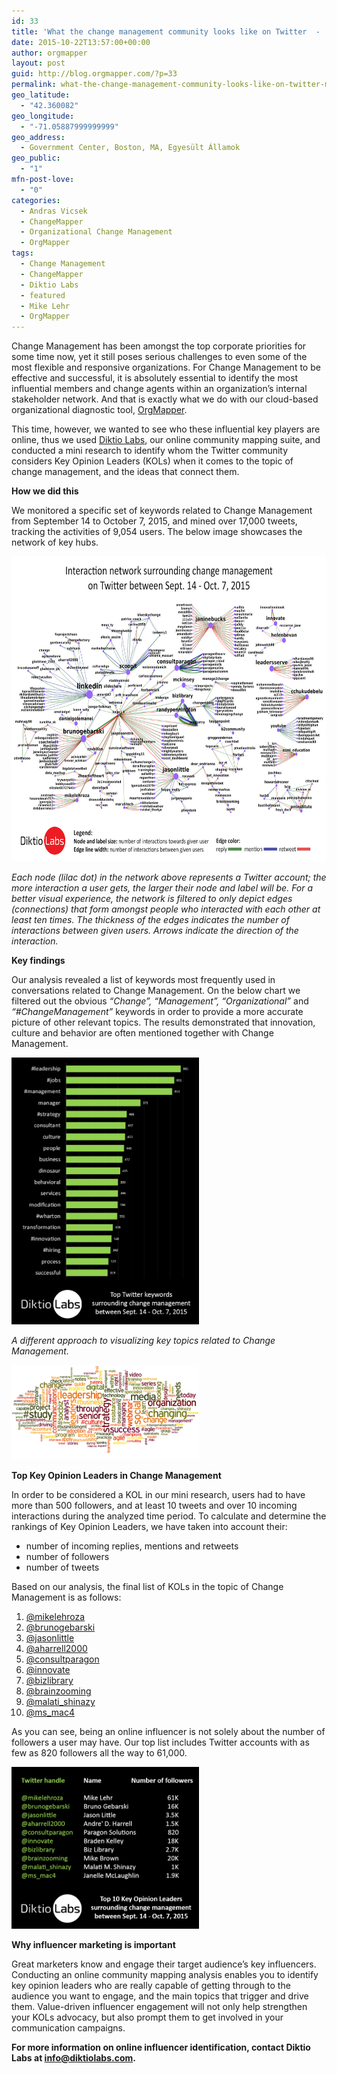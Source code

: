 ```yaml
---
id: 33
title: 'What the change management community looks like on Twitter  -  mini research'
date: 2015-10-22T13:57:00+00:00
author: orgmapper
layout: post
guid: http://blog.orgmapper.com/?p=33
permalink: what-the-change-management-community-looks-like-on-twitter-mini-research/
geo_latitude:
  - "42.360082"
geo_longitude:
  - "-71.05887999999999"
geo_address:
  - Government Center, Boston, MA, Egyesült Államok
geo_public:
  - "1"
mfn-post-love:
  - "0"
categories:
  - Andras Vicsek
  - ChangeMapper
  - Organizational Change Management
  - OrgMapper
tags:
  - Change Management
  - ChangeMapper
  - Diktio Labs
  - featured
  - Mike Lehr
  - OrgMapper
---
```

Change Management has been amongst the top corporate priorities for some time now, yet it still poses serious challenges to even some of the most flexible and responsive organizations. For Change Management to be effective and successful, it is absolutely essential to identify the most influential members and change agents within an organization&#8217;s internal stakeholder network. And that is exactly what we do with our cloud-based organizational diagnostic tool, [OrgMapper](http://orgmapper.com/en/).<!--more-->

This time, however, we wanted to see who these influential key players are online, thus we used <a href="http://diktiolabs.com/en/#Iris" target="">Diktio Labs</a>, our online community mapping suite, and conducted a mini research to identify whom the Twitter community considers Key Opinion Leaders (KOLs) when it comes to the topic of change management, and the ideas that connect them.

**How we did this**

We monitored a specific set of keywords related to Change Management from September 14 to October 7, 2015,­ and mined over 17,000 tweets, tracking the activities of 9,054 users. The below image showcases the network of key hubs.

<a href="/images/2015/10/kol-network.png" target="_blank" rel="noopener noreferrer"><img class="alignnone wp-image-34 size-large" src="/images/2015/10/kol-network.png?w=660" alt="Change management KOL network on twitter" width="660" height="488" /></a>

_Each node (lilac dot) in the network above represents a Twitter account; the more interaction a user gets, the larger their node and label will be. For a better visual experience, the network is filtered to only depict edges (connections) that form amongst people who interacted with each other at least ten times. The thickness of the edges indicates the number of interactions between given users. Arrows indicate the direction of the interaction._

**Key findings**

Our analysis revealed a list of keywords most frequently used in conversations related to Change Management. On the below chart we filtered out the obvious _&#8220;Change&#8221;, &#8220;Management&#8221;, &#8220;Organizational&#8221;_ and _&#8220;#ChangeManagement&#8221;_ keywords in order to provide a more accurate picture of other relevant topics. The results demonstrated that innovation, culture and behavior are often mentioned together with Change Management.

<a href="/images/2015/10/top-keywords.png" target="_blank" rel="noopener noreferrer"><img class="alignnone wp-image-35" src="/images/2015/10/top-keywords.png?w=211" alt="Change management top keywords on twitter" width="300" height="427" /></a>

_A different approach to visualizing key topics related to Change Management._

<a href="/images/2015/10/keywordcloud.png" target="_blank" rel="noopener noreferrer"><img class="alignnone wp-image-36 size-medium" src="/images/2015/10/keywordcloud.png?w=300" alt="Change management top keywords tagcloud on twitter" width="300" height="151" /></a>

**Top Key Opinion Leaders in Change Management**

In order to be considered a KOL in our mini research, users had to have more than 500 followers, and at least 10 tweets and over 10 incoming interactions during the analyzed time period. To calculate and determine the rankings of Key Opinion Leaders, we have taken into account their:

  * number of incoming replies, mentions and retweets
  * number of followers
  * number of tweets

Based on our analysis, the final list of KOLs in the topic of Change Management is as follows:

  1. <a href="http://www.twitter.com/mikelehroza" target="_blank" rel="noopener noreferrer">@mikelehroza</a>
  2. <a href="http://www.twitter.com/brunogebarski" target="_blank" rel="noopener noreferrer">@brunogebarski</a>
  3. <a href="http://www.twitter.com/jasonlittle" target="_blank" rel="noopener noreferrer">@jasonlittle</a>
  4. <a href="http://www.twitter.com/aharrell2000" target="_blank" rel="noopener noreferrer">@aharrell2000</a>
  5. <a href="http://www.twitter.com/consultparagon" target="_blank" rel="noopener noreferrer">@consultparagon</a>
  6. <a href="http://www.twitter.com/innovate" target="_blank" rel="noopener noreferrer">@innovate</a>
  7. <a href="http://www.twitter.com/bizlibrary" target="_blank" rel="noopener noreferrer">@bizlibrary</a>
  8. <a href="http://www.twitter.com/brainzooming" target="_blank" rel="noopener noreferrer">@brainzooming</a>
  9. <a href="http://www.twitter.com/malati_shinazy" target="_blank" rel="noopener noreferrer">@malati_shinazy</a>
 10. <a href="http://www.twitter.com/ms_mac4" target="_blank" rel="noopener noreferrer">@ms_mac4</a>

As you can see, being an online influencer is not solely about the number of followers a user may have. Our top list includes Twitter accounts with as few as 820 followers all the way to 61,000.

<a href="/images/2015/10/top-10-kols.png" target="_blank" rel="noopener noreferrer"><img class="alignnone wp-image-37 size-medium" src="/images/2015/10/top-10-kols.png?w=300" alt="Top 10 KOLs influencers in change management on twitter" width="300" height="259" /></a>

**Why influencer marketing is important**

Great marketers know and engage their target audience&#8217;s key influencers. Conducting an online community mapping analysis enables you to identify key opinion leaders who are really capable of getting through to the audience you want to engage, and the main topics that trigger and drive them. Value-driven influencer engagement will not only help strengthen your KOLs advocacy, but also prompt them to get involved in your communication campaigns.

**For more information on online influencer identification, contact Diktio Labs at <a href="mailto:info@diktiolabs.com" target="_blank" rel="noopener noreferrer">info@diktiolabs.com</a>.**
